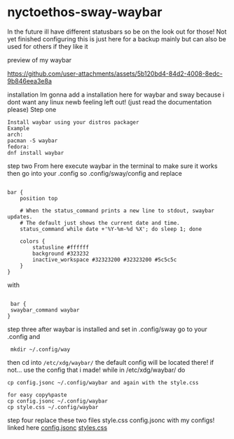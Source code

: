 # nyctoethos-sway-waybar
In the future ill have different statusbars so be on the look out for those!
Not yet finished configuring this is just here for a backup mainly but can also be used for others if they like it


preview of my waybar

https://github.com/user-attachments/assets/5b120bd4-84d2-4008-8edc-9b846eea3e8a

installation
Im gonna add a installation here for waybar and sway because i dont want any linux newb feeling left out! (just read the documentation please)
Step one
```
Install waybar using your distros packager 
Example 
arch:
pacman -S waybar
fedora: 
dnf install waybar
```

step two
From here execute waybar in the terminal to make sure it works
then go into your .config so .config/sway/config and replace
```

bar {
    position top

    # When the status_command prints a new line to stdout, swaybar updates.
    # The default just shows the current date and time.
    status_command while date +'%Y-%m-%d %X'; do sleep 1; done

    colors {
        statusline #ffffff
        background #323232
        inactive_workspace #32323200 #32323200 #5c5c5c
    }
}

```
with
```

 bar {
 swaybar_command waybar
}

```
step three
after waybar is installed and set in .config/sway go to your .config and 
```
 mkdir ~/.config/way
```
then cd into 
```/etc/xdg/waybar/```
the default config will be located there!
if not... use the config that i made!
while in /etc/xdg/waybar/ do
```
cp config.jsonc ~/.config/waybar and again with the style.css

```

```
for easy copy%paste 
cp config.jsonc ~/.config/waybar
cp style.css ~/.config/waybar
```

step four 
replace these two files
style.css 
config.jsonc with my configs!
linked here
[config.jsonc](https://github.com/nyctoethos/nyctoethos-sway-waybar/blob/main/config.jsonc)
[styles.css](https://github.com/nyctoethos/nyctoethos-sway-waybar/blob/main/styles.css)


